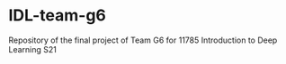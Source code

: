 # IDL-team-g6
Repository of the final project of Team G6 for 11785 Introduction to Deep Learning S21
